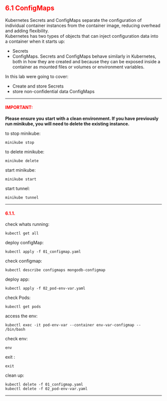 ## <font color='red'> 6.1 ConfigMaps </font>
Kubernetes Secrets and ConfigMaps separate the configuration of individual container instances from the container image, reducing overhead and adding flexibility.  
Kubernetes has two types of objects that can inject configuration data into a container when it starts up: 
* Secrets
* ConfigMaps. 
Secrets and ConfigMaps behave similarly in Kubernetes, both in how they are created and because they can be exposed inside a container as mounted files or volumes or environment variables.

In this lab were going to cover:
* Create and store Secrets
* store non-confidential data ConfigMaps

---

#### <font color='red'>IMPORTANT:</font> 
<strong>Please ensure you start with a clean environment. 
If you have previously run minikube, you will need to delete the existing instance.</strong>

to stop  minikube:
```
minikube stop
```
to delete  minikube:
```
minikube delete
```
start minikube:
```
minikube start
```
start tunnel:
```
minikube tunnel
```

---

#### <font color='red'>6.1.1. </font> 
check whats running:
```
kubectl get all
```
deploy configMap:
```
kubectl apply -f 01_configmap.yaml
```
check configmap:
```
kubectl describe configmaps mongodb-configmap
```
deploy app:
```
kubectl apply -f 02_pod-env-var.yaml
```
check Pods:
```
kubectl get pods
```
access the env:
```
kubectl exec -it pod-env-var --container env-var-configmap -- /bin/bash
```
check env:
```
env
```
exit :
```
exit
```
clean up:
```
kubectl delete -f 01_configmap.yaml
kubectl delete -f 02_pod-env-var.yaml
```

---
